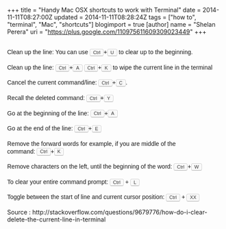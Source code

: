 +++
title = "Handy Mac OSX shortcuts to work with Terminal"
date = 2014-11-11T08:27:00Z
updated = 2014-11-11T08:28:24Z
tags = ["how to", "terminal", "Mac", "shortcuts"]
blogimport = true 
[author]
	name = "Shelan Perera"
	uri = "https://plus.google.com/110975611609309023449"
+++

<div dir="ltr" style="text-align: left;" trbidi="on"><!--?xml version="1.0" encoding="UTF-8" standalone="no"?--> <br /><span style="font-family: Arial, 'Liberation Sans', 'DejaVu Sans', sans-serif; font-size: 14px; line-height: 17.804800033569336px;">Clean up the line: You can use&nbsp;</span><kbd style="-webkit-box-shadow: rgba(0, 0, 0, 0.2) 0px 1px 0px, rgb(255, 255, 255) 0px 0px 0px 2px inset; background-color: #f7f7f7; border-bottom-left-radius: 3px; border-bottom-right-radius: 3px; border-top-left-radius: 3px; border-top-right-radius: 3px; border: 1px solid rgb(204, 204, 204); box-shadow: rgba(0, 0, 0, 0.2) 0px 1px 0px, rgb(255, 255, 255) 0px 0px 0px 2px inset; color: #333333; font-family: Arial, Helvetica, sans-serif; font-size: 11px; line-height: 1.4; padding: 0.1em 0.6em; text-shadow: rgb(255, 255, 255) 0px 1px 0px; vertical-align: baseline; white-space: nowrap;">Ctrl</kbd><span style="font-family: Arial, 'Liberation Sans', 'DejaVu Sans', sans-serif; font-size: 14px; line-height: 17.804800033569336px;">+</span><kbd style="-webkit-box-shadow: rgba(0, 0, 0, 0.2) 0px 1px 0px, rgb(255, 255, 255) 0px 0px 0px 2px inset; background-color: #f7f7f7; border-bottom-left-radius: 3px; border-bottom-right-radius: 3px; border-top-left-radius: 3px; border-top-right-radius: 3px; border: 1px solid rgb(204, 204, 204); box-shadow: rgba(0, 0, 0, 0.2) 0px 1px 0px, rgb(255, 255, 255) 0px 0px 0px 2px inset; color: #333333; font-family: Arial, Helvetica, sans-serif; font-size: 11px; line-height: 1.4; padding: 0.1em 0.6em; text-shadow: rgb(255, 255, 255) 0px 1px 0px; vertical-align: baseline; white-space: nowrap;">U</kbd><span style="font-family: Arial, 'Liberation Sans', 'DejaVu Sans', sans-serif; font-size: 14px; line-height: 17.804800033569336px;">&nbsp;to clear up to the beginning.</span><br /><span style="font-family: Arial, Liberation Sans, DejaVu Sans, sans-serif;"><span style="font-size: 14px; line-height: 17.804800033569336px;"><br /></span></span><span style="font-family: Arial, 'Liberation Sans', 'DejaVu Sans', sans-serif; font-size: 14px; line-height: 17.804800033569336px;">Clean up the line:&nbsp;</span><kbd style="-webkit-box-shadow: rgba(0, 0, 0, 0.2) 0px 1px 0px, rgb(255, 255, 255) 0px 0px 0px 2px inset; background-color: #f7f7f7; border-bottom-left-radius: 3px; border-bottom-right-radius: 3px; border-top-left-radius: 3px; border-top-right-radius: 3px; border: 1px solid rgb(204, 204, 204); box-shadow: rgba(0, 0, 0, 0.2) 0px 1px 0px, rgb(255, 255, 255) 0px 0px 0px 2px inset; color: #333333; font-family: Arial, Helvetica, sans-serif; font-size: 11px; line-height: 1.4; padding: 0.1em 0.6em; text-shadow: rgb(255, 255, 255) 0px 1px 0px; vertical-align: baseline; white-space: nowrap;">Ctrl</kbd><span style="font-family: Arial, 'Liberation Sans', 'DejaVu Sans', sans-serif; font-size: 14px; line-height: 17.804800033569336px;">+</span><kbd style="-webkit-box-shadow: rgba(0, 0, 0, 0.2) 0px 1px 0px, rgb(255, 255, 255) 0px 0px 0px 2px inset; background-color: #f7f7f7; border-bottom-left-radius: 3px; border-bottom-right-radius: 3px; border-top-left-radius: 3px; border-top-right-radius: 3px; border: 1px solid rgb(204, 204, 204); box-shadow: rgba(0, 0, 0, 0.2) 0px 1px 0px, rgb(255, 255, 255) 0px 0px 0px 2px inset; color: #333333; font-family: Arial, Helvetica, sans-serif; font-size: 11px; line-height: 1.4; padding: 0.1em 0.6em; text-shadow: rgb(255, 255, 255) 0px 1px 0px; vertical-align: baseline; white-space: nowrap;">A</kbd><span style="font-family: Arial, 'Liberation Sans', 'DejaVu Sans', sans-serif; font-size: 14px; line-height: 17.804800033569336px;">&nbsp;</span><kbd style="-webkit-box-shadow: rgba(0, 0, 0, 0.2) 0px 1px 0px, rgb(255, 255, 255) 0px 0px 0px 2px inset; background-color: #f7f7f7; border-bottom-left-radius: 3px; border-bottom-right-radius: 3px; border-top-left-radius: 3px; border-top-right-radius: 3px; border: 1px solid rgb(204, 204, 204); box-shadow: rgba(0, 0, 0, 0.2) 0px 1px 0px, rgb(255, 255, 255) 0px 0px 0px 2px inset; color: #333333; font-family: Arial, Helvetica, sans-serif; font-size: 11px; line-height: 1.4; padding: 0.1em 0.6em; text-shadow: rgb(255, 255, 255) 0px 1px 0px; vertical-align: baseline; white-space: nowrap;">Ctrl</kbd><span style="font-family: Arial, 'Liberation Sans', 'DejaVu Sans', sans-serif; font-size: 14px; line-height: 17.804800033569336px;">+</span><kbd style="-webkit-box-shadow: rgba(0, 0, 0, 0.2) 0px 1px 0px, rgb(255, 255, 255) 0px 0px 0px 2px inset; background-color: #f7f7f7; border-bottom-left-radius: 3px; border-bottom-right-radius: 3px; border-top-left-radius: 3px; border-top-right-radius: 3px; border: 1px solid rgb(204, 204, 204); box-shadow: rgba(0, 0, 0, 0.2) 0px 1px 0px, rgb(255, 255, 255) 0px 0px 0px 2px inset; color: #333333; font-family: Arial, Helvetica, sans-serif; font-size: 11px; line-height: 1.4; padding: 0.1em 0.6em; text-shadow: rgb(255, 255, 255) 0px 1px 0px; vertical-align: baseline; white-space: nowrap;">K</kbd><span style="font-family: Arial, 'Liberation Sans', 'DejaVu Sans', sans-serif; font-size: 14px; line-height: 17.804800033569336px;">&nbsp;to wipe the current line in the terminal&nbsp;</span><br /><span style="font-family: Arial, Liberation Sans, DejaVu Sans, sans-serif;"><span style="font-size: 14px; line-height: 17.804800033569336px;"><br /></span></span><span style="font-family: Arial, 'Liberation Sans', 'DejaVu Sans', sans-serif; font-size: 14px; line-height: 17.804800033569336px;">Cancel the current command/line:&nbsp;</span><kbd style="-webkit-box-shadow: rgba(0, 0, 0, 0.2) 0px 1px 0px, rgb(255, 255, 255) 0px 0px 0px 2px inset; background-color: #f7f7f7; border-bottom-left-radius: 3px; border-bottom-right-radius: 3px; border-top-left-radius: 3px; border-top-right-radius: 3px; border: 1px solid rgb(204, 204, 204); box-shadow: rgba(0, 0, 0, 0.2) 0px 1px 0px, rgb(255, 255, 255) 0px 0px 0px 2px inset; color: #333333; font-family: Arial, Helvetica, sans-serif; font-size: 11px; line-height: 1.4; padding: 0.1em 0.6em; text-shadow: rgb(255, 255, 255) 0px 1px 0px; vertical-align: baseline; white-space: nowrap;">Ctrl</kbd><span style="font-family: Arial, 'Liberation Sans', 'DejaVu Sans', sans-serif; font-size: 14px; line-height: 17.804800033569336px;">+</span><kbd style="-webkit-box-shadow: rgba(0, 0, 0, 0.2) 0px 1px 0px, rgb(255, 255, 255) 0px 0px 0px 2px inset; background-color: #f7f7f7; border-bottom-left-radius: 3px; border-bottom-right-radius: 3px; border-top-left-radius: 3px; border-top-right-radius: 3px; border: 1px solid rgb(204, 204, 204); box-shadow: rgba(0, 0, 0, 0.2) 0px 1px 0px, rgb(255, 255, 255) 0px 0px 0px 2px inset; color: #333333; font-family: Arial, Helvetica, sans-serif; font-size: 11px; line-height: 1.4; padding: 0.1em 0.6em; text-shadow: rgb(255, 255, 255) 0px 1px 0px; vertical-align: baseline; white-space: nowrap;">C</kbd><span style="font-family: Arial, 'Liberation Sans', 'DejaVu Sans', sans-serif; font-size: 14px; line-height: 17.804800033569336px;">.</span><br /><span style="font-family: Arial, Liberation Sans, DejaVu Sans, sans-serif;"><span style="font-size: 14px; line-height: 17.804800033569336px;"><br /></span></span><span style="font-family: Arial, 'Liberation Sans', 'DejaVu Sans', sans-serif; font-size: 14px; line-height: 17.804800033569336px;">Recall the deleted command:&nbsp;</span><kbd style="-webkit-box-shadow: rgba(0, 0, 0, 0.2) 0px 1px 0px, rgb(255, 255, 255) 0px 0px 0px 2px inset; background-color: #f7f7f7; border-bottom-left-radius: 3px; border-bottom-right-radius: 3px; border-top-left-radius: 3px; border-top-right-radius: 3px; border: 1px solid rgb(204, 204, 204); box-shadow: rgba(0, 0, 0, 0.2) 0px 1px 0px, rgb(255, 255, 255) 0px 0px 0px 2px inset; color: #333333; font-family: Arial, Helvetica, sans-serif; font-size: 11px; line-height: 1.4; padding: 0.1em 0.6em; text-shadow: rgb(255, 255, 255) 0px 1px 0px; vertical-align: baseline; white-space: nowrap;">Ctrl</kbd><span style="font-family: Arial, 'Liberation Sans', 'DejaVu Sans', sans-serif; font-size: 14px; line-height: 17.804800033569336px;">+</span><kbd style="-webkit-box-shadow: rgba(0, 0, 0, 0.2) 0px 1px 0px, rgb(255, 255, 255) 0px 0px 0px 2px inset; background-color: #f7f7f7; border-bottom-left-radius: 3px; border-bottom-right-radius: 3px; border-top-left-radius: 3px; border-top-right-radius: 3px; border: 1px solid rgb(204, 204, 204); box-shadow: rgba(0, 0, 0, 0.2) 0px 1px 0px, rgb(255, 255, 255) 0px 0px 0px 2px inset; color: #333333; font-family: Arial, Helvetica, sans-serif; font-size: 11px; line-height: 1.4; padding: 0.1em 0.6em; text-shadow: rgb(255, 255, 255) 0px 1px 0px; vertical-align: baseline; white-space: nowrap;">Y</kbd><br /><span style="font-family: Arial, Liberation Sans, DejaVu Sans, sans-serif;"><span style="font-size: 14px; line-height: 17.804800033569336px;"><br /></span></span><span style="font-family: Arial, 'Liberation Sans', 'DejaVu Sans', sans-serif; font-size: 14px; line-height: 17.804800033569336px;">Go at the beginning of the line:&nbsp;</span><kbd style="-webkit-box-shadow: rgba(0, 0, 0, 0.2) 0px 1px 0px, rgb(255, 255, 255) 0px 0px 0px 2px inset; background-color: #f7f7f7; border-bottom-left-radius: 3px; border-bottom-right-radius: 3px; border-top-left-radius: 3px; border-top-right-radius: 3px; border: 1px solid rgb(204, 204, 204); box-shadow: rgba(0, 0, 0, 0.2) 0px 1px 0px, rgb(255, 255, 255) 0px 0px 0px 2px inset; color: #333333; font-family: Arial, Helvetica, sans-serif; font-size: 11px; line-height: 1.4; padding: 0.1em 0.6em; text-shadow: rgb(255, 255, 255) 0px 1px 0px; vertical-align: baseline; white-space: nowrap;">Ctrl</kbd><span style="font-family: Arial, 'Liberation Sans', 'DejaVu Sans', sans-serif; font-size: 14px; line-height: 17.804800033569336px;">+</span><kbd style="-webkit-box-shadow: rgba(0, 0, 0, 0.2) 0px 1px 0px, rgb(255, 255, 255) 0px 0px 0px 2px inset; background-color: #f7f7f7; border-bottom-left-radius: 3px; border-bottom-right-radius: 3px; border-top-left-radius: 3px; border-top-right-radius: 3px; border: 1px solid rgb(204, 204, 204); box-shadow: rgba(0, 0, 0, 0.2) 0px 1px 0px, rgb(255, 255, 255) 0px 0px 0px 2px inset; color: #333333; font-family: Arial, Helvetica, sans-serif; font-size: 11px; line-height: 1.4; padding: 0.1em 0.6em; text-shadow: rgb(255, 255, 255) 0px 1px 0px; vertical-align: baseline; white-space: nowrap;">A</kbd><br /><span style="font-family: Arial, Liberation Sans, DejaVu Sans, sans-serif;"><span style="font-size: 14px; line-height: 17.804800033569336px;"><br /></span></span><span style="font-family: Arial, 'Liberation Sans', 'DejaVu Sans', sans-serif; font-size: 14px; line-height: 17.804800033569336px;">Go at the end of the line:&nbsp;</span><kbd style="-webkit-box-shadow: rgba(0, 0, 0, 0.2) 0px 1px 0px, rgb(255, 255, 255) 0px 0px 0px 2px inset; background-color: #f7f7f7; border-bottom-left-radius: 3px; border-bottom-right-radius: 3px; border-top-left-radius: 3px; border-top-right-radius: 3px; border: 1px solid rgb(204, 204, 204); box-shadow: rgba(0, 0, 0, 0.2) 0px 1px 0px, rgb(255, 255, 255) 0px 0px 0px 2px inset; color: #333333; font-family: Arial, Helvetica, sans-serif; font-size: 11px; line-height: 1.4; padding: 0.1em 0.6em; text-shadow: rgb(255, 255, 255) 0px 1px 0px; vertical-align: baseline; white-space: nowrap;">Ctrl</kbd><span style="font-family: Arial, 'Liberation Sans', 'DejaVu Sans', sans-serif; font-size: 14px; line-height: 17.804800033569336px;">+</span><kbd style="-webkit-box-shadow: rgba(0, 0, 0, 0.2) 0px 1px 0px, rgb(255, 255, 255) 0px 0px 0px 2px inset; background-color: #f7f7f7; border-bottom-left-radius: 3px; border-bottom-right-radius: 3px; border-top-left-radius: 3px; border-top-right-radius: 3px; border: 1px solid rgb(204, 204, 204); box-shadow: rgba(0, 0, 0, 0.2) 0px 1px 0px, rgb(255, 255, 255) 0px 0px 0px 2px inset; color: #333333; font-family: Arial, Helvetica, sans-serif; font-size: 11px; line-height: 1.4; padding: 0.1em 0.6em; text-shadow: rgb(255, 255, 255) 0px 1px 0px; vertical-align: baseline; white-space: nowrap;">E</kbd><br /><span style="font-family: Arial, Liberation Sans, DejaVu Sans, sans-serif;"><span style="font-size: 14px; line-height: 17.804800033569336px;"><br /></span></span><span style="font-family: Arial, 'Liberation Sans', 'DejaVu Sans', sans-serif; font-size: 14px; line-height: 17.804800033569336px;">Remove the forward words for example, if you are middle of the command:&nbsp;</span><kbd style="-webkit-box-shadow: rgba(0, 0, 0, 0.2) 0px 1px 0px, rgb(255, 255, 255) 0px 0px 0px 2px inset; background-color: #f7f7f7; border-bottom-left-radius: 3px; border-bottom-right-radius: 3px; border-top-left-radius: 3px; border-top-right-radius: 3px; border: 1px solid rgb(204, 204, 204); box-shadow: rgba(0, 0, 0, 0.2) 0px 1px 0px, rgb(255, 255, 255) 0px 0px 0px 2px inset; color: #333333; font-family: Arial, Helvetica, sans-serif; font-size: 11px; line-height: 1.4; padding: 0.1em 0.6em; text-shadow: rgb(255, 255, 255) 0px 1px 0px; vertical-align: baseline; white-space: nowrap;">Ctrl</kbd><span style="font-family: Arial, 'Liberation Sans', 'DejaVu Sans', sans-serif; font-size: 14px; line-height: 17.804800033569336px;">+</span><kbd style="-webkit-box-shadow: rgba(0, 0, 0, 0.2) 0px 1px 0px, rgb(255, 255, 255) 0px 0px 0px 2px inset; background-color: #f7f7f7; border-bottom-left-radius: 3px; border-bottom-right-radius: 3px; border-top-left-radius: 3px; border-top-right-radius: 3px; border: 1px solid rgb(204, 204, 204); box-shadow: rgba(0, 0, 0, 0.2) 0px 1px 0px, rgb(255, 255, 255) 0px 0px 0px 2px inset; color: #333333; font-family: Arial, Helvetica, sans-serif; font-size: 11px; line-height: 1.4; padding: 0.1em 0.6em; text-shadow: rgb(255, 255, 255) 0px 1px 0px; vertical-align: baseline; white-space: nowrap;">K</kbd><br /><span style="font-family: Arial, Liberation Sans, DejaVu Sans, sans-serif;"><span style="font-size: 14px; line-height: 17.804800033569336px;"><br /></span></span><span style="font-family: Arial, 'Liberation Sans', 'DejaVu Sans', sans-serif; font-size: 14px; line-height: 17.804800033569336px;">Remove characters on the left, until the beginning of the word:&nbsp;</span><kbd style="-webkit-box-shadow: rgba(0, 0, 0, 0.2) 0px 1px 0px, rgb(255, 255, 255) 0px 0px 0px 2px inset; background-color: #f7f7f7; border-bottom-left-radius: 3px; border-bottom-right-radius: 3px; border-top-left-radius: 3px; border-top-right-radius: 3px; border: 1px solid rgb(204, 204, 204); box-shadow: rgba(0, 0, 0, 0.2) 0px 1px 0px, rgb(255, 255, 255) 0px 0px 0px 2px inset; color: #333333; font-family: Arial, Helvetica, sans-serif; font-size: 11px; line-height: 1.4; padding: 0.1em 0.6em; text-shadow: rgb(255, 255, 255) 0px 1px 0px; vertical-align: baseline; white-space: nowrap;">Ctrl</kbd><span style="font-family: Arial, 'Liberation Sans', 'DejaVu Sans', sans-serif; font-size: 14px; line-height: 17.804800033569336px;">+</span><kbd style="-webkit-box-shadow: rgba(0, 0, 0, 0.2) 0px 1px 0px, rgb(255, 255, 255) 0px 0px 0px 2px inset; background-color: #f7f7f7; border-bottom-left-radius: 3px; border-bottom-right-radius: 3px; border-top-left-radius: 3px; border-top-right-radius: 3px; border: 1px solid rgb(204, 204, 204); box-shadow: rgba(0, 0, 0, 0.2) 0px 1px 0px, rgb(255, 255, 255) 0px 0px 0px 2px inset; color: #333333; font-family: Arial, Helvetica, sans-serif; font-size: 11px; line-height: 1.4; padding: 0.1em 0.6em; text-shadow: rgb(255, 255, 255) 0px 1px 0px; vertical-align: baseline; white-space: nowrap;">W</kbd><br /><span style="font-family: Arial, Liberation Sans, DejaVu Sans, sans-serif;"><span style="font-size: 14px; line-height: 17.804800033569336px;"><br /></span></span><span style="font-family: Arial, 'Liberation Sans', 'DejaVu Sans', sans-serif; font-size: 14px; line-height: 17.804800033569336px;">To clear your entire command prompt:&nbsp;</span><kbd style="-webkit-box-shadow: rgba(0, 0, 0, 0.2) 0px 1px 0px, rgb(255, 255, 255) 0px 0px 0px 2px inset; background-color: #f7f7f7; border-bottom-left-radius: 3px; border-bottom-right-radius: 3px; border-top-left-radius: 3px; border-top-right-radius: 3px; border: 1px solid rgb(204, 204, 204); box-shadow: rgba(0, 0, 0, 0.2) 0px 1px 0px, rgb(255, 255, 255) 0px 0px 0px 2px inset; color: #333333; font-family: Arial, Helvetica, sans-serif; font-size: 11px; line-height: 1.4; padding: 0.1em 0.6em; text-shadow: rgb(255, 255, 255) 0px 1px 0px; vertical-align: baseline; white-space: nowrap;">Ctrl</kbd><span style="font-family: Arial, 'Liberation Sans', 'DejaVu Sans', sans-serif; font-size: 14px; line-height: 17.804800033569336px;">&nbsp;+&nbsp;</span><kbd style="-webkit-box-shadow: rgba(0, 0, 0, 0.2) 0px 1px 0px, rgb(255, 255, 255) 0px 0px 0px 2px inset; background-color: #f7f7f7; border-bottom-left-radius: 3px; border-bottom-right-radius: 3px; border-top-left-radius: 3px; border-top-right-radius: 3px; border: 1px solid rgb(204, 204, 204); box-shadow: rgba(0, 0, 0, 0.2) 0px 1px 0px, rgb(255, 255, 255) 0px 0px 0px 2px inset; color: #333333; font-family: Arial, Helvetica, sans-serif; font-size: 11px; line-height: 1.4; padding: 0.1em 0.6em; text-shadow: rgb(255, 255, 255) 0px 1px 0px; vertical-align: baseline; white-space: nowrap;">L</kbd><br /><span style="font-family: Arial, Liberation Sans, DejaVu Sans, sans-serif;"><span style="font-size: 14px; line-height: 17.804800033569336px;"><br /></span></span><span style="font-family: Arial, 'Liberation Sans', 'DejaVu Sans', sans-serif; font-size: 14px; line-height: 17.804800033569336px;">Toggle between the start of line and current cursor position:&nbsp;</span><kbd style="-webkit-box-shadow: rgba(0, 0, 0, 0.2) 0px 1px 0px, rgb(255, 255, 255) 0px 0px 0px 2px inset; background-color: #f7f7f7; border-bottom-left-radius: 3px; border-bottom-right-radius: 3px; border-top-left-radius: 3px; border-top-right-radius: 3px; border: 1px solid rgb(204, 204, 204); box-shadow: rgba(0, 0, 0, 0.2) 0px 1px 0px, rgb(255, 255, 255) 0px 0px 0px 2px inset; color: #333333; font-family: Arial, Helvetica, sans-serif; font-size: 11px; line-height: 1.4; padding: 0.1em 0.6em; text-shadow: rgb(255, 255, 255) 0px 1px 0px; vertical-align: baseline; white-space: nowrap;">Ctrl</kbd><span style="font-family: Arial, 'Liberation Sans', 'DejaVu Sans', sans-serif; font-size: 14px; line-height: 17.804800033569336px;">&nbsp;+&nbsp;</span><kbd style="-webkit-box-shadow: rgba(0, 0, 0, 0.2) 0px 1px 0px, rgb(255, 255, 255) 0px 0px 0px 2px inset; background-color: #f7f7f7; border-bottom-left-radius: 3px; border-bottom-right-radius: 3px; border-top-left-radius: 3px; border-top-right-radius: 3px; border: 1px solid rgb(204, 204, 204); box-shadow: rgba(0, 0, 0, 0.2) 0px 1px 0px, rgb(255, 255, 255) 0px 0px 0px 2px inset; color: #333333; font-family: Arial, Helvetica, sans-serif; font-size: 11px; line-height: 1.4; padding: 0.1em 0.6em; text-shadow: rgb(255, 255, 255) 0px 1px 0px; vertical-align: baseline; white-space: nowrap;">XX</kbd><br /><br /><div>Source :&nbsp;http://stackoverflow.com/questions/9679776/how-do-i-clear-delete-the-current-line-in-terminal</div></div>
